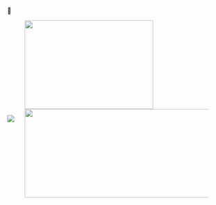 🔭 
<figure class="third">
  <img src="https://z3.ax1x.com/2021/04/10/cdNJ6P.png" width="296p" height="204" style="float:leth;"/><img src="https://github-readme-stats.vercel.app/api?username=Kuibagit" width="536" height="204" align ="right">
</figure>

![](https://z3.ax1x.com/2021/04/10/cdk2X6.jpg)

<!--
**Kuibagit/Kuibagit** is a ✨ _special_ ✨ repository because its `README.md` (this file) appears on your GitHub profile.

Here are some ideas to get you started:

- 🔭 I’m currently working on ...
- 🌱 I’m currently learning ...
- 👯 I’m looking to collaborate on ...
- 🤔 I’m looking for help with ...
- 💬 Ask me about ...
- 📫 How to reach me: ...
- 😄 Pronouns: ...
- ⚡ Fun fact: ...
-->


